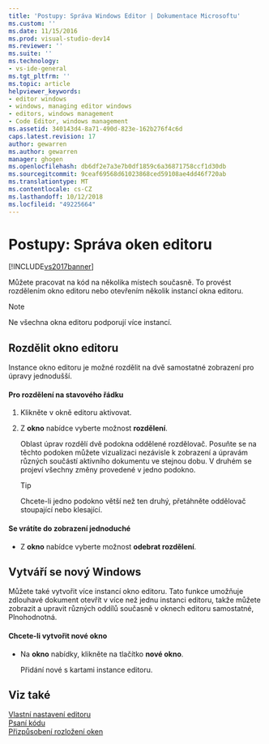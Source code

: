 ```yaml
---
title: 'Postupy: Správa Windows Editor | Dokumentace Microsoftu'
ms.custom: ''
ms.date: 11/15/2016
ms.prod: visual-studio-dev14
ms.reviewer: ''
ms.suite: ''
ms.technology:
- vs-ide-general
ms.tgt_pltfrm: ''
ms.topic: article
helpviewer_keywords:
- editor windows
- windows, managing editor windows
- editors, windows management
- Code Editor, windows management
ms.assetid: 340143d4-8a71-490d-823e-162b276f4c6d
caps.latest.revision: 17
author: gewarren
ms.author: gewarren
manager: ghogen
ms.openlocfilehash: db6df2e7a3e7b0df1859c6a36871758ccf1d30db
ms.sourcegitcommit: 9ceaf69568d61023868ced59108ae4dd46f720ab
ms.translationtype: MT
ms.contentlocale: cs-CZ
ms.lasthandoff: 10/12/2018
ms.locfileid: "49225664"
---
```

# <a name="how-to-manage-editor-windows"></a>Postupy: Správa oken editoru
[!INCLUDE[vs2017banner](../includes/vs2017banner.md)]

Můžete pracovat na kód na několika místech současně. To provést rozdělením okno editoru nebo otevřením několik instancí okna editoru.  
  
> [!NOTE]
>  Ne všechna okna editoru podporují více instancí.  
  
## <a name="splitting-an-editor-window"></a>Rozdělit okno editoru  
 Instance okno editoru je možné rozdělit na dvě samostatné zobrazení pro úpravy jednodušší.  
  
#### <a name="to-split-a-pane"></a>Pro rozdělení na stavového řádku  
  
1.  Klikněte v okně editoru aktivovat.  
  
2.  Z **okno** nabídce vyberte možnost **rozdělení**.  
  
     Oblast úprav rozdělí dvě podokna oddělené rozdělovač. Posuňte se na těchto podoken můžete vizualizaci nezávisle k zobrazení a úpravám různých součástí aktivního dokumentu ve stejnou dobu. V druhém se projeví všechny změny provedené v jedno podokno.  
  
    > [!TIP]
    >  Chcete-li jedno podokno větší než ten druhý, přetáhněte oddělovač stoupající nebo klesající.  
  
#### <a name="to-return-to-single-pane-view"></a>Se vrátíte do zobrazení jednoduché  
  
-   Z **okno** nabídce vyberte možnost **odebrat rozdělení**.  
  
## <a name="creating-new-windows"></a>Vytváří se nový Windows  
 Můžete také vytvořit více instancí okno editoru. Tato funkce umožňuje zdlouhavé dokument otevřít v více než jednu instanci editoru, takže můžete zobrazit a upravit různých oddílů současně v oknech editoru samostatné, Plnohodnotná.  
  
#### <a name="to-create-a-new-window"></a>Chcete-li vytvořit nové okno  
  
-   Na **okno** nabídky, klikněte na tlačítko **nové okno**.  
  
     Přidání nové s kartami instance editoru.  
  
## <a name="see-also"></a>Viz také  
 [Vlastní nastavení editoru](../ide/customizing-the-editor.md)   
 [Psaní kódu](../ide/writing-code-in-the-code-and-text-editor.md)   
 [Přizpůsobení rozložení oken](../ide/customizing-window-layouts-in-visual-studio.md)



